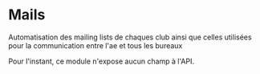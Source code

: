 # Mails

Automatisation des mailing lists de chaques club ainsi que celles utilisées pour la communication entre l'ae et tous les bureaux

Pour l'instant, ce module n'expose aucun champ à l'API.
